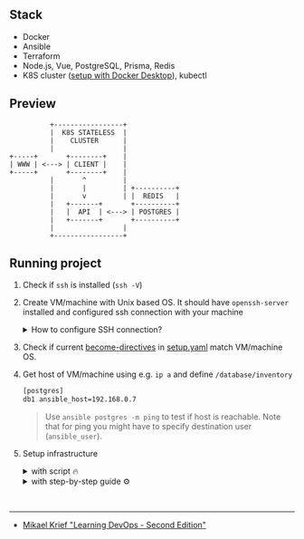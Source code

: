 ## Stack

- Docker
- Ansible
- Terraform
- Node.js, Vue, PostgreSQL, Prisma, Redis
- K8S cluster ([setup with Docker Desktop](https://docs.docker.com/desktop/kubernetes/)), kubectl

## Preview

```
          +-----------------+
          |  K8S STATELESS  |
          |    CLUSTER      |
          |                 |
+-----+       +--------+    |
| WWW | <---> | CLIENT |    |
+-----+       +--------+    |
          |       ^         |
          |       |         | +----------+
          |       v         | |  REDIS   |
          |   +-------+       +----------+
          |   |  API  | <---> | POSTGRES |
          |   +-------+       +----------+
          |                 |
          +-----------------+
```

## Running project

1.  Check if `ssh` is installed (`ssh -V`)
2.  Create VM/machine with Unix based OS. It should have `openssh-server` installed and configured ssh connection with your machine

    <details>
    <summary>How to configure SSH connection?</summary>
       
    1. Generate key named `id_cass` (in case of different name, reflect change in [ansible.cfg](./database/ansible.cfg))

    ```sh
    sh-keygen -t rsa -b 4096 -f ~/.ssh/id_cass
    ```

    2. Paste public key (`~/.ssh/id_cass.pub`) content to `~/.ssh/authorized_keys` on VM/machine

    </details>

3.  Check if current [become-directives](https://docs.ansible.com/ansible/latest/playbook_guide/playbooks_privilege_escalation.html#become-directives) in [setup.yaml](./database/setup.yaml) match VM/machine OS.

4.  Get host of VM/machine using e.g. `ip a` and define `/database/inventory`

    ```sh
    [postgres]
    db1 ansible_host=192.168.0.7
    ```

    > Use `ansible postgres -m ping` to test if host is reachable. Note that for ping you might have to specify destination user (`ansible_user`).

5.  Setup infrastructure

    <details>
       <summary>with script 🔥</summary>

    1. Run `quick-start.sh` script from root dir.

    </details>

    <details>
       <summary>with step-by-step guide ⚙️</summary>

    1. Go to `/database` and execute [setup.yaml](./database/setup.yaml) playbook for PostgreSQL role

    ```sh
    ansible-playbook setup.yaml --extra-vars "role=postgres" -K
    ```

    2. Create `.env` files (x3) based on `.env.example`.

    3. Modify `DATABASE_URL` and `SHADOW_DATABASE_URL` in `/api/.env` by replacing address (`127.0.0.1`) to the one that you've provided in `inventory`.

    4. Go to root dir of project and build `client` and `api` images.

       ```
       npm run dc-build
       ```

    5. Go to [/infrastructure-as-code](./infrastructure-as-code/) and call:

       ```sh
       terraform apply
       ```

       > If creating client service fails and you don't want to wait until K8S tries to resurrect it again, re-run it manually after few seconds

    6. Run migrations by accessing `api`:

       ```sh
       # kubectl get pod
       kubectl exec --stdin --tty <POD-NAME> -- /bin/bash

       npm run db:migrate:dev
       ```

    7. Access app at http://localhost:31000 or http://127.0.0.1:31000

    8. Destroy stack using `terraform destroy`

    </details>

<br/>

---

- [Mikael Krief "Learning DevOps - Second Edition"](https://www.amazon.com/Learning-DevOps-comprehensive-accelerating-Kubernetes/dp/1801818967)
